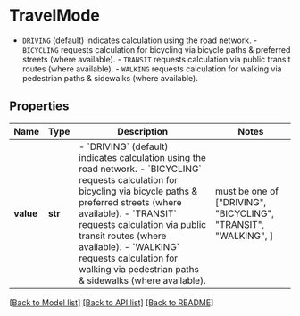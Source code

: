 # TravelMode

- `DRIVING` (default) indicates calculation using the road network. - `BICYCLING` requests calculation for bicycling via bicycle paths & preferred streets (where available). - `TRANSIT` requests calculation via public transit routes (where available).  - `WALKING` requests calculation for walking via pedestrian paths & sidewalks (where available). 

## Properties
Name | Type | Description | Notes
------------ | ------------- | ------------- | -------------
**value** | **str** | - &#x60;DRIVING&#x60; (default) indicates calculation using the road network. - &#x60;BICYCLING&#x60; requests calculation for bicycling via bicycle paths &amp; preferred streets (where available). - &#x60;TRANSIT&#x60; requests calculation via public transit routes (where available).  - &#x60;WALKING&#x60; requests calculation for walking via pedestrian paths &amp; sidewalks (where available).  |  must be one of ["DRIVING", "BICYCLING", "TRANSIT", "WALKING", ]

[[Back to Model list]](../README.md#documentation-for-models) [[Back to API list]](../README.md#documentation-for-api-endpoints) [[Back to README]](../README.md)


